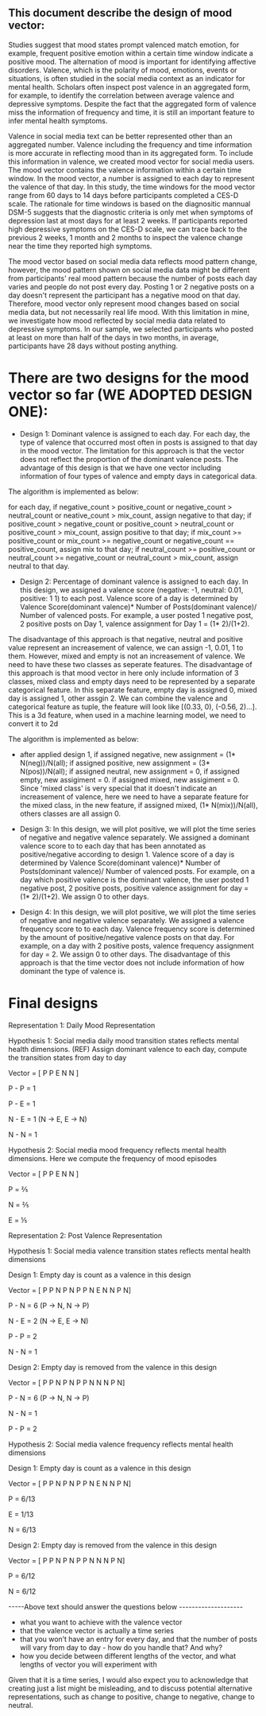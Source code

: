 ## This document describe the design of mood vector:

Studies suggest that mood states prompt valenced match emotion, for example, frequent positive emotion within a certain time window indicate a positive mood. The alternation of mood is important for identifying affective disorders. Valence, which is the polarity of mood, emotions, events or situations, is often studied in the social media context as an indicator for mental health. Scholars often inspect post valence in an aggregated form, for example, to identify the correlation between average valence and depressive symptoms. Despite the fact that the aggregated form of valence miss the information of frequency and time, it is still an important feature to infer mental health symptoms. 

Valence in social media text can be better represented other than an aggregated number. Valence including the frequency and time information is more accurate in reflecting mood than in its aggregated form. To include this information in valence, we created mood vector for social media users. The mood vector contains the valence information within a certain time window. In the mood vector, a number is assigned to each day to represent the valence of that day. In this study, the time windows for the mood vector range from 60 days to 14 days before participants completed a CES-D scale. The rationale for time windows is based on the diagnositic mannual DSM-5 suggests that the diagnostic criteria is only met when symptoms of depression last at most days for at least 2 weeks. If participants reported high depressive symptoms on the CES-D scale, we can trace back to the previous 2 weeks, 1 month and 2 months to inspect the valence change near the time they reported high symptoms. 

The mood vector based on social media data reflects mood pattern change, however, the mood pattern shown on social media data might be different from participants' real mood pattern because the number of posts each day varies and people do not post every day. Posting 1 or 2 negative posts on a day doesn't represent the participant has a negative mood on that day. Therefore, mood vector only represent mood changes based on social media data, but not necessarily real life mood. With this limitation in mine, we investigate how mood reflected by social media data related to depressive symptoms. In our sample, we selected participants who posted at least on more than half of the days in two months, in average, participants have 28 days without posting anything. 

# There are two designs for the mood vector so far (WE ADOPTED DESIGN ONE):

* Design 1: Dominant valence is assigned to each day. For each day, the type of valence that occurred most often in posts is assigned to that day in the mood vector. The limitation for this approach is that the vector does not reflect the proportion of the dominant valence posts. The advantage of this design is that we have one vector including information of four types of valence and empty days in categorical data.

The algorithm is implemented as below:

for each day, if negative_count > positive_count or negative_count > neutral_count or neative_count > mix_count, assign negative to that day; if positive_count > negative_count or positive_count > neutral_count or positive_count > mix_count, assign positive to that day; if mix_count >= positive_count or mix_count >= negative_count or negative_count == positive_count, assign mix to that day; if neutral_count >= positive_count or neutral_count >= negative_count or neutral_count > mix_count, assign neutral to that day.


* Design 2: Percentage of dominant valence is assigned to each day. In this design, we assigned a valence score (negative: -1, neutral: 0.01, positive: 1 1) to each post. Valence score of a day is determined by Valence Score(dominant valence)* Number of Posts(dominant valence)/ Number of valenced posts. For example, a user posted 1 negative post, 2 positive posts on Day 1, valence assignment for Day 1 = (1* 2)/(1+2).

The disadvantage of this approach is that negative, neutral and positive value represent an increasement of valence, we can assign -1, 0.01, 1 to them. However, mixed and empty is not an increasement of valence. We need to have these two classes as seperate features. The disadvantage of this approach is that mood vector in here only include information of 3 classes, mixed class and empty days need to be represented by a separate categorical feature. In this separate feature, empty day is assigned 0, mixed day is assigned 1, other assgin 2. We can combine the valence and categorical feature as tuple, the feature will look like [(0.33, 0), (-0.56, 2)...]. This is a 3d feature, when used in a machine learning model, we need to convert it to 2d

The algorithm is implemented as below:
* after applied design 1, if assigned negative, new assignment = (1* N(neg))/N(all); if assigned positive, new assignment = (3* N(pos))/N(all); if assigned neutral, new assignment = 0, if assigned empty, new assigiment = 0. if assigned mixed, new assigiment = 0. Since 'mixed class' is very special that it doesn't indicate an increasement of valence, here we need to have a separate feature for the mixed class, in the new feature, if assigned mixed, (1* N(mix))/N(all), others classes are all assign 0.


* Design 3:  In this design, we will plot positive, we will plot the time series of negative and negative valence separately. We assigned a dominant valence score to to each day that has been annotated as positive/negative according to design 1. Valence score of a day is determined by Valence Score(dominant valence)* Number of Posts(dominant valence)/ Number of valenced posts. For example, on a day which positive valence is the dominant valence, the user posted 1 negative post, 2 positive posts, positive valence assignment for day = (1* 2)/(1+2). We assign 0 to other days. 


* Design 4:  In this design, we will plot positive, we will plot the time series of negative and negative valence separately. We assigned a valence frequency score to to each day. Valence frequency score is determined by the amount of positive/negative valence posts on that day. For example, on a day with 2 positive posts,  valence frequency assignment for day = 2. We assign 0 to other days. The disadvantage of this approach is that the time vector does not include information of how dominant the type of valence is.

# Final designs

Representation 1: Daily Mood Representation 

Hypothesis 1: Social media daily mood transition states reflects mental health dimensions. (REF)
Assign dominant valence to each day, compute the transition states from day to day 

Vector = [  P P E N N  ] 

P - P = 1

P - E = 1

N - E = 1 (N -> E, E -> N)

N - N = 1 

Hypothesis 2: Social media mood frequency reflects mental health dimensions.
Here we compute the frequency of mood episodes

Vector = [  P P E N N  ] 

P = ⅖

N = ⅖

E = ⅕ 

Representation 2: Post Valence Representation 

Hypothesis 1: Social media valence transition states reflects mental health dimensions

Design 1: Empty day is count as a valence in this design

Vector = [ P P N P N P P N E N N P N] 

P - N = 6 (P -> N, N -> P)

N - E = 2 (N -> E, E -> N)

P - P = 2

N - N = 1 

Design 2: Empty day is removed from the valence in this design

Vector = [ P P N P N P P N N N P N] 

P - N = 6 (P -> N, N -> P)

N - N = 1 

P - P = 2

Hypothesis 2: Social media valence frequency reflects mental health dimensions

Design 1: Empty day is count as a valence in this design

Vector = [ P P N P N P P N E N N P N] 

P = 6/13

E = 1/13

N = 6/13

Design 2: Empty day is removed from the valence in this design

Vector = [ P P N P N P P N N N P N] 

P = 6/12

N = 6/12


-----Above text should answer the questions below --------------------
- what you want to achieve with the valence vector
- that the valence vector is actually a time series
- that you won’t have an entry for every day, and that the number of posts will vary from day to day - how do you handle that? And why?
- how you decide between different lengths of the vector, and what lengths of vector you will experiment with 

Given that it is a time series, I would also expect you to acknowledge that creating just a list might be misleading, and to discuss potential alternative representations, such as change to positive, change to negative, change to neutral. 
